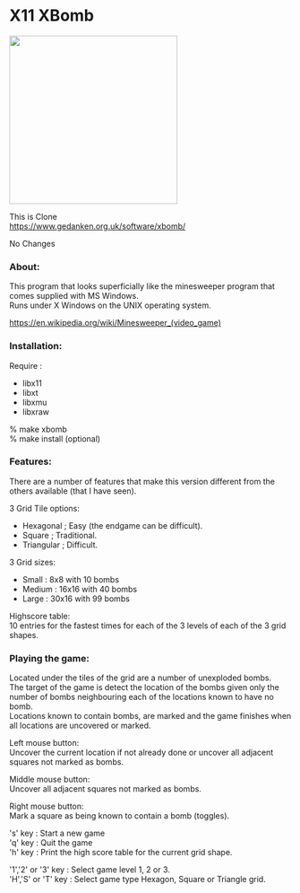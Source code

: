 X11 XBomb
===============

<image src="https://raw.githubusercontent.com/ohwada/MAC_cpp_Samples/master/x11/xbomb/screenshots/squre.png" width="300" /> <br/>

This is Clone <br/>
https://www.gedanken.org.uk/software/xbomb/ <br/>

No Changes <br/>


### About:
This program that looks superficially like the minesweeper program that comes supplied with MS Windows.  <br/>
Runs under X Windows on the UNIX operating system. <br/>

https://en.wikipedia.org/wiki/Minesweeper_(video_game) <br/>


### Installation:

Require : <br/>
- libx11 <br/>
- libxt <br/>
- libxmu <br/>
- libxraw <br/>


% make xbomb <br/>
% make install (optional) <br/>


### Features:

There are a number of features that make this version different from the others available (that I have seen). <br/>

3 Grid Tile options: <br/>
- Hexagonal ; Easy (the endgame can be difficult). <br/>
- Square ; Traditional. <br/>
- Triangular ; Difficult. <br/>

3 Grid sizes: <br/>
- Small : 8x8 with 10 bombs <br/>
- Medium : 16x16 with 40 bombs <br/>
- Large : 30x16 with 99 bombs <br/>

Highscore table: <br/>
10 entries for the fastest times for each of the 3 levels of each of the 3 grid shapes. <br/>


### Playing the game:

Located under the tiles of the grid are
a number of unexploded bombs. <br/>
The target of the game is detect the location of the bombs
given only the number of bombs neighbouring each of the locations known to have no bomb. <br/>
Locations known to contain bombs, are marked and the game finishes when all locations are uncovered or marked. <br/>

Left mouse button: <br/>
Uncover the current location if not already done or uncover all adjacent squares not marked as bombs.<br/>

Middle mouse button: <br/>
Uncover all adjacent squares not marked as bombs. <br/>

Right mouse button: <br/>
Mark a square as being known to contain a bomb (toggles). <br/>

's' key : Start a new game <br/>
'q' key : Quit the game <br/>
'h' key : Print the high score table for the current grid shape. <br/>

'1','2' or '3' key : Select game level 1, 2 or 3. <br/>
'H','S' or 'T' key : Select game type Hexagon, Square or Triangle grid.<br/>

